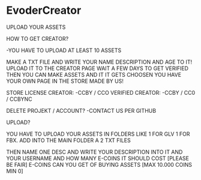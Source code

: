 # EvoderCreator
UPLOAD YOUR ASSETS

HOW TO GET CREATOR?

-YOU HAVE TO UPLOAD AT LEAST 10 ASSETS

MAKE A TXT FILE AND WRITE YOUR NAME DESCRIPTION AND AGE TO IT! UPLOAD IT TO THE CREATOR PAGE WAIT A FEW DAYS TO GET VERIFIED THEN YOU CAN MAKE ASSETS AND IT IT GETS CHOOSEN YOU HAVE YOUR OWN PAGE IN THE STORE MADE BY US!

STORE LICENSE
CREATOR: -CCBY / CCO
VERIFIED CREATOR: -CCBY / CC0 / CCBYNC 

DELETE PROJEKT / ACCOUNT?
-CONTACT US PER GITHUB

UPLOAD?

YOU HAVE TO UPLOAD YOUR ASSETS IN FOLDERS LIKE 1 FOR GLV 1 FOR FBX.
ADD INTO THE MAIN FOLDER A 2 TXT FILES

THEN NAME ONE DESC AND WRITE YOUR DESCRIPTION INTO IT AND YOUR USERNAME
AND HOW MANY E-COINS IT SHOULD COST
[PLEASE BE FAIR] E-COINS CAN YOU GET OF BUYING ASSETS [MAX 10.000 COINS MIN 0]

